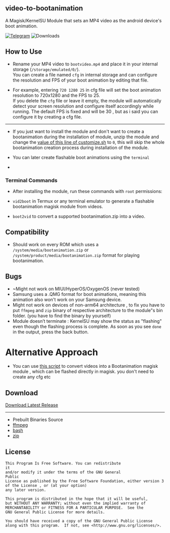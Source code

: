 ## video-to-bootanimation
A Magisk/KernelSU Module that sets an MP4 video as the android device's boot animation.


[![Telegram](https://img.shields.io/badge/Telegram-blue?style=flat-square&logo=telegram)](https://rhythmcache.t.me)
![Downloads](https://img.shields.io/github/downloads/Magisk-Modules-Alt-Repo/video-to-bootanimation/total.svg)

## How to Use
- Rename your MP4 video to `bootvideo.mp4` and place it in your internal storage (`/storage/emulated/0/`).  
You can create a file named `cfg` in internal storage and can configure the resolution and FPS of your boot animation by editing that file.

- For example, entering `720 1280 25` in cfg file will set the boot animation resolution to 720x1280 and the FPS to 25.  
If you delete the `cfg` file or leave it empty, the module will automatically detect your screen resolution and configure itself accordingly while running. The default FPS is fixed and will be 30 , but as i said you can configure it by creating a cfg file.

---

- If you just want to install the module and don't want to create a bootanimation during the installation of module, unzip the module and change the [value of this line of customize.sh](https://github.com/Magisk-Modules-Alt-Repo/video-to-bootanimation/blob/main/customize.sh#L15) to `0`, this will skip the whole bootanimation creation process during installation of the module.
- You can later create flashable boot animations using the `terminal`

- 

### Terminal Commands

- After installing the module, run these commands with `root` permissions:

- `vid2boot` in Termux or any terminal emulator to generate a flashable bootanimation magisk module from videos.

- `boot2vid` to convert a supported bootanimation.zip into a video.


## Compatibility 
- Should work on every ROM which uses a `/system/media/bootanimation.zip` or  `/system/product/media/bootanimation.zip` format for playing bootanimation. 

## Bugs
- ~Might not work on MIUI/HyperOS/OxygenOS (never tested)
- Samsung uses a .QMG format for boot animations, meaning this animation also won't work on your Samsung device.
- Might not work on devices of non-arm64 architecture , to fix you have to put `ffmpeg` and `zip` binary of respective architecture to the module"s bin folder. (you have to find the binary by yourself)
- Module doesn’t terminate : KernelSU may show the status as "flashing" even though the flashing process is complete. As soon as you see `done` in the output, press the back button.

<!--
- found any bugs?
  [tell here](https://t.me/ximistuffschat)
--->

# Alternative Approach
- You can use [this script](https://github.com/rhythmcache/Video-to-BootAnimation-Creator-Script/tree/main) to convert videos into a Bootanimation magisk module , which can be flashed directly in magisk. you don't need to create any cfg etc

## Download

[Download Latest Release](https://github.com/rhythmcache/video-to-bootanimation/releases/download/V3/video-to-bootanimation-main.zip)

---

- Prebuilt Binaries Source
- [ffmpeg](https://github.com/Khang-NT/ffmpeg-binary-android)
- [bash](https://github.com/Magisk-Modules-Alt-Repo/mkshrc/tree/master/common/bash)
- [zip](https://packages.termux.dev/apt/termux-main/pool/main/z/zip/)

## License

    This Program Is Free Software. You can redistribute
    it
    and/or modify it under the terms of the GNU General
    Public
    License as published by the Free Software Foundation, either version 3
    of the License , or (at your option) 
    any later version.

    This program is distributed in the hope that it will be useful,
    but WITHOUT ANY WARRANTY; without even the implied warranty of
    MERCHANTABILITY or FITNESS FOR A PARTICULAR PURPOSE.  See the
    GNU General Public License for more details.

    You should have received a copy of the GNU General Public License
    along with this program.  If not, see <http://www.gnu.org/licenses/>.
